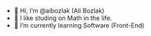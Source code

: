 - 👋 Hi, I’m @aibozlak (Ali Bozlak)
- 👀 I like studing on Math in the life.
- 🌱 I’m currently learning Software (Front-End)



<!---
aibozlak/aibozlak is a ✨ special ✨ repository because its `README.md` (this file) appears on your GitHub profile.
You can click the Preview link to take a look at your changes.
--->
